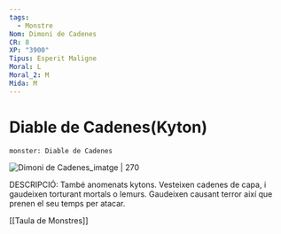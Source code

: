 ```yaml
---
tags:
  - Monstre
Nom: Dimoni de Cadenes
CR: 8
XP: "3900"
Tipus: Esperit Maligne
Moral: L
Moral_2: M
Mida: M
---
```

# Diable de Cadenes(Kyton)

```statblock
monster: Diable de Cadenes
```

![Dimoni de Cadenes_imatge | 270](https://i.pinimg.com/564x/9a/41/f8/9a41f8d2414bf9ec8069d10856011d7c.jpg)

DESCRIPCIÓ: 
També anomenats kytons. Vesteixen cadenes de capa, i gaudeixen torturant mortals o lemurs. Gaudeixen causant terror així que prenen el seu temps per atacar.

[[Taula de Monstres]]

